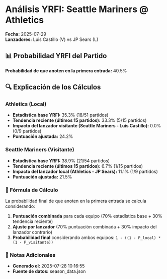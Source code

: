 # Análisis YRFI: Seattle Mariners @ Athletics

**Fecha:** 2025-07-29  
**Lanzadores:** Luis Castillo (V) vs JP Sears (L)

## 📊 Probabilidad YRFI del Partido

**Probabilidad de que anoten en la primera entrada:** 40.5%

## 🔍 Explicación de los Cálculos

### Athletics (Local)
- **Estadística base YRFI:** 35.3% (18/51 partidos)
- **Tendencia reciente (últimos 15 partidos):** 33.3% (5/15 partidos)
- **Impacto del lanzador visitante (Seattle Mariners - Luis Castillo):** 0.0% (0/9 partidos)
- **Puntuación ajustada:** 24.2%

### Seattle Mariners (Visitante)
- **Estadística base YRFI:** 38.9% (21/54 partidos)
- **Tendencia reciente (últimos 15 partidos):** 6.7% (1/15 partidos)
- **Impacto del lanzador local (Athletics - JP Sears):** 11.1% (1/9 partidos)
- **Puntuación ajustada:** 21.5%

### 📝 Fórmula de Cálculo

La probabilidad final de que anoten en la primera entrada se calcula considerando:
1. **Puntuación combinada** para cada equipo (70% estadística base + 30% tendencia reciente)
2. **Ajuste por lanzador** (70% puntuación combinada + 30% impacto del lanzador contrario)
3. **Probabilidad final** considerando ambos equipos: `1 - ((1 - P_local) * (1 - P_visitante))`

### 📌 Notas Adicionales

- **Generado el:** 2025-07-28 10:16:55
- **Fuente de datos:** season_data.json
